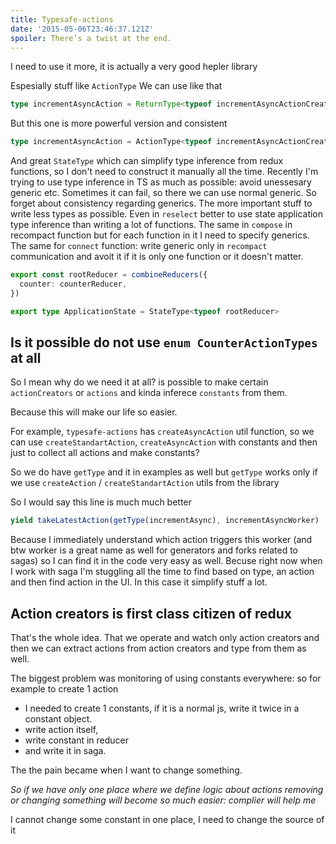 ```yaml
---
title: Typesafe-actions
date: '2015-05-06T23:46:37.121Z'
spoiler: There’s a twist at the end.
---
```


I need to use it more, it is actually a very good hepler library

Espesially stuff like `ActionType`
We can use like that

```ts
type incrementAsyncAction = ReturnType<typeof incrementAsyncActionCreator>
```

But this one is more powerful version and consistent

```ts
type incrementAsyncAction = ActionType<typeof incrementAsyncActionCreator>
```

And great `StateType` which can simplify type inference from redux functions, so I don't need to construct it manually all the time. Recently I'm trying to use type inference in TS as much as possible: avoid unessesary generic etc. Sometimes it can fail, so there we can use normal generic. So forget about consistency regarding generics. The more important stuff to write less types as possible. Even in `reselect` better to use state application type inference than writing a lot of functions. The same in `compose` in recompact function but for each function in it I need to specify generics. The same for `connect` function: write generic only in `recompact` communication and avoit it if it is only one function or it doesn't matter.

```ts
export const rootReducer = combineReducers({
  counter: counterReducer,
})

export type ApplicationState = StateType<typeof rootReducer>
```

## Is it possible do not use `enum CounterActionTypes` at all

So I mean why do we need it at all? is possible to make certain `actionCreators` or `actions` and kinda inferece `constants` from them.

Because this will make our life so easier.

For example, `typesafe-actions` has `createAsyncAction` util function, so we can use `createStandartAction`, `createAsyncAction` with constants and then just to collect all actions and make constants?

So we do have `getType` and it in examples as well but `getType` works only if we use `createAction` / `createStandartAction` utils from the library

So I would say this line is much much better

```ts
yield takeLatestAction(getType(incrementAsync), incrementAsyncWorker)
```

Because I immediately understand which action triggers this worker (and btw worker is a great name as well for generators and forks related to sagas) so I can find it in the code very easy as well. Becuse right now when I work with saga I'm stuggling all the time to find based on type, an action and then find action in the UI. In this case it simplify stuff a lot.

## Action creators is first class citizen of redux

That's the whole idea. That we operate and watch only action creators and then we can extract actions from action creators and type from them as well.

The biggest problem was monitoring of using constants everywhere: so for example to create 1 action

- I needed to create 1 constants, if it is a normal js, write it twice in a constant object.
- write action itself,
- write constant in reducer
- and write it in saga.

The the pain became when I want to change something.

_So if we have only one place where we define logic about actions removing or changing something will become so much easier: complier will help me_

I cannot change some constant in one place, I need to change the source of it
